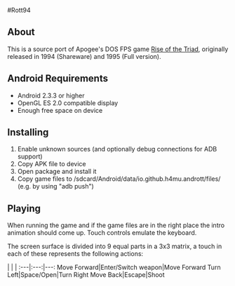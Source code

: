 #Rott94

## About
This is a source port of Apogee's DOS FPS game [Rise of the Triad](http://en.wikipedia.org/wiki/Rise_of_the_Triad), originally released in 1994 (Shareware) and 1995 (Full version).

## Android Requirements
- Android 2.3.3 or higher
- OpenGL ES 2.0 compatible display
- Enough free space on device

## Installing
1. Enable unknown sources (and optionally debug connections for ADB support)
2. Copy APK file to device
3. Open package and install it
4. Copy game files to /sdcard/Android/data/io.github.h4mu.andrott/files/ (e.g. by using "adb push")

## Playing
When running the game and if the game files are in the right place the intro animation should come up. Touch controls emulate the keyboard.

The screen surface is divided into 9 equal parts in a 3x3 matrix, a touch in each of these represents the following actions:

 | | |
:---|:---:|---:
Move Forward|Enter/Switch weapon|Move Forward
Turn Left|Space/Open|Turn Right
Move Back|Escape|Shoot
